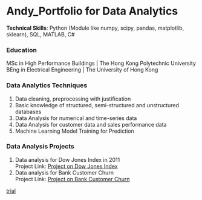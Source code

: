 # Andy_Portfolio for Data Analytics
**Technical Skills**: Python (Module like numpy, scipy, pandas, matplotlib, sklearn), SQL, MATLAB, C# <br/>

### Education
MSc in High Performance Buildings | The Hong Kong Polytechnic University <br/>
BEng in Electrical Engineering | The University of Hong Kong

### Data Analytics Techniques 
1. Data cleaning, preprocessing with justification
2. Basic knowledge of structured, semi-structured and unstructured databases
3. Data Analysis for numerical and time-series data
4. Data Analysis for customer data and sales performance data
5. Machine Learning Model Training for Prediction

### Data Analysis Projects
1. Data analysis for Dow Jones Index in 2011 <br/>
Project Link: [Project on Dow Jones Index](https://github.com/Andychan123456/Andy_Portfolio/blob/main/Dow_Jones_Index/Data_Analysis_Report.md)
2. Data analysis for Bank Customer Churn <br/>
Project Link: [Project on Bank Customer Churn](https://github.com/Andychan123456/Andy_Portfolio/blob/main/Bank_Customer_Churn/Data_Analysis_Report.md)

[trial](./trial.html)
